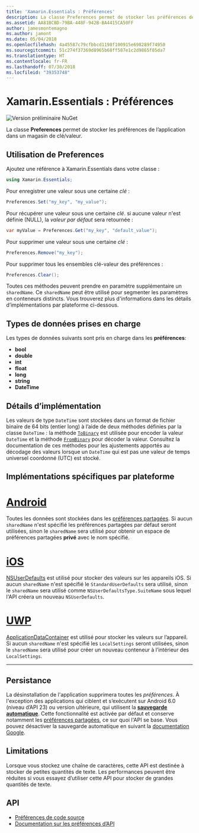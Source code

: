 ```yaml
---
title: 'Xamarin.Essentials : Préférences'
description: La classe Preferences permet de stocker les préférences de l’application dans un magasin de clé/valeur.
ms.assetid: AA81BCBD-79BA-448F-942B-BA4415CA50FF
author: jamesmontemagno
ms.author: jamont
ms.date: 05/04/2018
ms.openlocfilehash: 4a45587c79cfbbcd1198f100915e698289f74950
ms.sourcegitcommit: 51c274f37369d8965b68ff587e1c2d9865f85da7
ms.translationtype: HT
ms.contentlocale: fr-FR
ms.lasthandoff: 07/30/2018
ms.locfileid: "39353748"
---
```

# <a name="xamarinessentials-preferences"></a>Xamarin.Essentials : Préférences

![Version préliminaire NuGet](~/media/shared/pre-release.png)

La classe **Preferences** permet de stocker les préférences de l’application dans un magasin de clé/valeur.

## <a name="using-preferences"></a>Utilisation de **Preferences**

Ajoutez une référence à Xamarin.Essentials dans votre classe :

```csharp
using Xamarin.Essentials;
```

Pour enregistrer une valeur sous une certaine _clé_ :

```csharp
Preferences.Set("my_key", "my_value");
```

Pour récupérer une valeur sous une certaine _clé_. si aucune valeur n'est définie (NULL), la _valeur par défaut_ sera retournée :

```csharp
var myValue = Preferences.Get("my_key", "default_value");
```

Pour supprimer une valeur sous une certaine _clé_ :

```csharp
Preferences.Remove("my_key");
```

Pour supprimer tous les ensembles clé-valeur des préférences :

```csharp
Preferences.Clear();
```

Toutes ces méthodes peuvent prendre en paramètre supplémentaire un `sharedName`. Ce `sharedName` peut être utilisé pour segmenter les paramètres en conteneurs distincts. Vous trouverez plus d'informations dans les détails d’implémentations par plateforme ci-dessous.

## <a name="supported-data-types"></a>Types de données prises en charge

Les types de données suivants sont pris en charge dans les **préférences**:

- **bool**
- **double**
- **int**
- **float**
- **long**
- **string**
- **DateTime**

## <a name="implementation-details"></a>Détails d’implémentation

Les valeurs de type `DateTime` sont stockées dans un format de fichier binaire de 64 bits (entier long) à l’aide de deux méthodes définies par la classe `DateTime` : la méthode [`ToBinary`](xref:System.DateTime.ToBinary) est utilisée pour encoder la valeur `DateTime` et la méthode [`FromBinary`](xref:System.DateTime.FromBinary(System.Int64)) pour décoder la valeur. Consultez la documentation de ces méthodes pour les ajustements apportés au décodage des valeurs lorsque un `DateTime` qui est pas une valeur de temps universel coordonné (UTC) est stocké.

## <a name="platform-implementation-specifics"></a>Implémentations spécifiques par plateforme

# <a name="androidtabandroid"></a>[Android](#tab/android)

Toutes les données sont stockées dans les [préférences partagées](https://developer.android.com/training/data-storage/shared-preferences.html). Si aucun `sharedName` n'est spécifié les préférences partagées par défaut seront utilisées, sinon le `sharedName` sera utilisé pour obtenir un espace de préférences partagées **privé** avec le nom spécifié.

# <a name="iostabios"></a>[iOS](#tab/ios)

[NSUserDefaults](https://docs.microsoft.com/en-us/xamarin/ios/app-fundamentals/user-defaults) est utilisé pour stocker des valeurs sur les appareils iOS. Si aucun `sharedName` n'est spécifié le `StandardUserDefaults` sera utilisé, sinon le `sharedName` sera utilisé comme `NSUserDefaultsType.SuiteName` sous lequel l'API créera un nouveau `NSUserDefaults`.

# <a name="uwptabuwp"></a>[UWP](#tab/uwp)

[ApplicationDataContainer](https://docs.microsoft.com/en-us/uwp/api/windows.storage.applicationdatacontainer) est utilisé pour stocker les valeurs sur l’appareil. Si aucun `sharedName` n'est spécifié les `LocalSettings` seront utilisées, sinon le `sharedName` sera utilisé pour créer un nouveau conteneur à l’intérieur des `LocalSettings`.

--------------

## <a name="persistence"></a>Persistance

La désinstallation de l'application supprimera toutes les _préférences_. À l'exception des applications qui ciblent et s’exécutent sur Android 6.0 (niveau d’API 23) ou version ultérieure, qui utilisent la [__sauvegarde automatique__](https://developer.android.com/guide/topics/data/autobackup). Cette fonctionnalité est activée par défaut et conserve notamment les [préférences partagées](https://developer.android.com/training/data-storage/shared-preferences.html), ce sur quoi l'API se base. Vous pouvez désactiver la sauvegarde automatique en suivant la [documentation Google](https://developer.android.com/guide/topics/data/autobackup).

## <a name="limitations"></a>Limitations

Lorsque vous stockez une chaîne de caractères, cette API est destinée à stocker de petites quantités de texte. Les performances peuvent être réduites si vous essayez d’utiliser cette API pour stocker de grandes quantités de texte.

## <a name="api"></a>API

- [Préférences de code source](https://github.com/xamarin/Essentials/tree/master/Xamarin.Essentials/Preferences)
- [Documentation sur les préférences d’API](xref:Xamarin.Essentials.Preferences)
